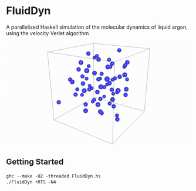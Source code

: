 FluidDyn
==========
A parallelized Haskell simulation of the molecular dynamics of liquid argon, using the velocity Verlet algorithm

![demo](FluidDyn.gif)

Getting Started
---------------
```
ghc --make -O2 -threaded FluidDyn.hs
./FluidDyn +RTS -N4
```
